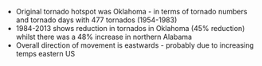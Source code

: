 - Original tornado hotspot was Oklahoma - in terms of tornado numbers and tornado days with 477 tornados (1954-1983)
- 1984-2013 shows reduction in tornados in Oklahoma (45% reduction) whilst there was a 48% increase in northern Alabama
- Overall direction of movement is eastwards - probably due to increasing temps eastern US
